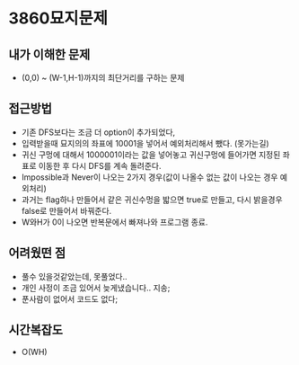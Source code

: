 # 3860묘지문제

## 내가 이해한 문제 
 - (0,0) ~ (W-1,H-1)까지의 최단거리를 구하는 문제 
## 접근방법
 - 기존 DFS보다는 조금 더 option이 추가되었다,
 - 입력받을때 묘지의의 좌표에 10001을 넣어서 예외처리해서 뺐다. (못가는길)
 - 귀신 구멍에 대해서 1000001이라는 값을 넣어놓고 귀신구멍에 들어가면 지정된 좌표로 이동한 후 다시 DFS를 계속 돌려준다.
 - Impossible과 Never이 나오는 2가지 경우(값이 나올수 없는 값이 나오는 경우 예외처리)
 - 과거는 flag하나 만들어서 같은 귀신수멍을 밟으면 true로 만들고, 다시 밝을경우 false로 만들어서 바꿔준다.
 - W와H가 0이 나오면 반복문에서 빠져나와 프로그램 종료.
 
## 어려웠떤 점
  - 풀수 있을것같았는데, 못풀었다..
  - 개인 사정이 조금 있어서 늦게냈습니다.. 지송;
  - 푼사람이 없어서 코드도 없다; 
  
## 시간복잡도 
 - O(WH)
